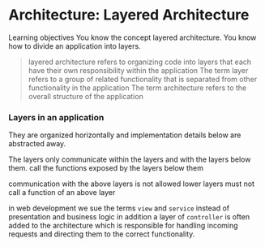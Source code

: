 # Architecture: Layered Architecture

Learning objectives
You know the concept layered architecture.
You know how to divide an application into layers.

>layered architecture refers to organizing code into layers that each have their own responsibility within the application
>The term layer refers to a group of related functionality that is separated from other functionality in the application
>The term architecture refers to the overall structure of the application

### Layers in an application


They are organized horizontally and implementation details below are abstracted away.

The layers only communicate within the layers and with the layers below them. 
call the functions exposed by the layers below them

communication with the above layers is not allowed lower layers must not call a function of an above layer 

in web development we sue the terms `view` and `service` instead of presentation and business logic in addition a layer of `controller` is often added to the architecture which is responsible for handling incoming requests and directing them to the correct functionality.

